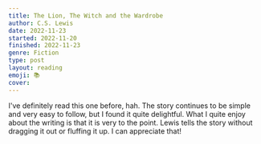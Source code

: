 ```yaml
---
title: The Lion, The Witch and the Wardrobe
author: C.S. Lewis
date: 2022-11-23
started: 2022-11-20
finished: 2022-11-23
genre: Fiction
type: post
layout: reading
emoji: 📚
cover: 
---
```


I've definitely read this one before, hah. The story continues to be simple and very easy to follow, but I found it quite delightful. What I quite enjoy about the writing is that it is very to the point. Lewis tells the story without dragging it out or fluffing it up. I can appreciate that!

